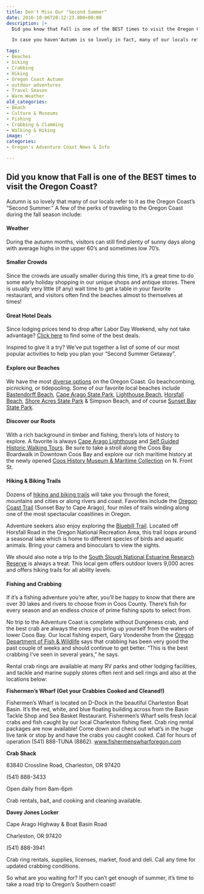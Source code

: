 ```yaml
---
title: Don't Miss Our "Second Summer"
date: 2016-10-06T20:12:23.000+00:00
description: |+
  Did you know that Fall is one of the BEST times to visit the Oregon Coast?

  In case you haven'Autumn is so lovely in fact, many of our locals refer to it as the Oregon Coast's "Second Summer". A few of the perks of traveling to the Oregon Coast during the fall season include:

tags:
- Beaches
- biking
- Crabbing
- Hiking
- Oregon Coast Autumn
- outdoor adventures
- Travel Season
- Warm Weather
old_categories:
- Beach
- Culture & Museums
- Fishing
- Crabbing & Clamming
- Walking & Hiking
image: ''
categories:
- Oregon's Adventure Coast News & Info

---
```

## Did you know that Fall is one of the BEST times to visit the Oregon Coast?

Autumn is so lovely that many of our locals refer to it as the Oregon Coast’s “Second Summer.” A few of the perks of traveling to the Oregon Coast during the fall season include:

#### Weather

During the autumn months, visitors can still find plenty of sunny days along with average highs in the upper 60’s and sometimes low 70’s.

#### Smaller Crowds

Since the crowds are usually smaller during this time, it’s a great time to do some early holiday shopping in our unique shops and antique stores. There is usually very little (if any) wait time to get a table in your favorite restaurant, and visitors often find the beaches almost to themselves at times!

#### Great Hotel Deals

Since lodging prices tend to drop after Labor Day Weekend, why not take advantage? <a href="/deals/" target="_blank">Click here</a> to find some of the best deals.

Inspired to give it a try? We’ve put together a list of some of our most popular activities to help you plan your “Second Summer Getaway”.

#### Explore our Beaches

We have the most [diverse options](/featured-adventures/undeveloped-beaches/ "beaches") on the Oregon Coast. Go beachcombing, picnicking, or tidepooling. Some of our favorite local beaches include [Bastendorff Beach](/listings/bastendorff-beach/ "Bastendorff Beach"), [Cape Arago State Park](https://stateparks.oregon.gov/index.cfm?do=park.profile&parkId=66 "cape arago state park"), [Lighthouse Beach](https://www.oregonsadventurecoast.com/blog/2017-07-19-how-to-find-an-epic-view-of-the-cape-arago-lighthouse/ "Lighthouse Beach"), [Horsfall Beach](https://www.fs.usda.gov/wps/portal/fsinternet/cs/recarea?ss=110612&navtype=BROWSEBYSUBJECT&cid=FSE_003738&navid=110240000000000&pnavid=110000000000000&position=BROWSEBYSUBJECT&recid=42625&ttype=recarea&pname=Horsfall%20Beach%20Campground "Horsfall Beach"), [Shore Acres State Park](https://stateparks.oregon.gov/index.cfm?do=park.profile&parkId=68 "shore acres state park") & Simpson Beach, and of course [Sunset Bay State Park](https://stateparks.oregon.gov/index.cfm?do=park.profile&parkId=70 "Sunset bay state park").

#### Discover our Roots

With a rich background in timber and fishing, there’s lots of history to explore. A favorite is always [Cape Arago Lighthouse](https://www.oregonsadventurecoast.com/blog/2017-07-19-how-to-find-an-epic-view-of-the-cape-arago-lighthouse/ "cape arago lighthouse") and [Self Guided Historic Walking Tours](/featured-adventures/history-culture/ "historic information"). Be sure to take a stroll along the Coos Bay Boardwalk in Downtown Coos Bay and explore our rich maritime history at the newly opened <a href="http://cooshistory.org/" target="_blank">Coos History Museum & Maritime Collection</a> on N. Front St.

#### Hiking & Biking Trails

Dozens of [hiking and biking trails](/featured-adventures/walking-hiking/ "hiking and biking trails") will take you through the forest, mountains and cities or along rivers and coast. Favorites include the [Oregon Coast Trail](https://www.oregonsadventurecoast.com/tripideas/explore-the-cape-arago-beach-loop/ "Oregon Coast Trail") (Sunset Bay to Cape Arago), four miles of trails winding along one of the most spectacular coastlines in Oregon.

Adventure seekers also enjoy exploring the [Bluebill Trail](https://www.alltrails.com/trail/us/oregon/bluebill-lake-trail "bluebill trail"). Located off Horsfall Road in the Oregon National Recreation Area, this trail loops around a seasonal lake which is home to different species of birds and aquatic animals. Bring your camera and binoculars to view the sights.

We should also note a trip to the <a href="http://www.oregonsadventurecoast.com/listings/south-slough-national-estuary/" target="_blank">South Slough National Estuarine Research Reserve</a> is always a treat. This local gem offers outdoor lovers 9,000 acres and offers hiking trails for all ability levels.

#### Fishing and Crabbing

If it’s a fishing adventure you’re after, you’ll be happy to know that there are over 30 lakes and rivers to choose from in Coos County. There’s fish for every season and an endless choice of prime fishing spots to select from.

No trip to the Adventure Coast is complete without Dungeness crab, and the best crab are always the ones you bring up yourself from the waters of lower Coos Bay. Our local fishing expert, Gary Vonderohe from the <a href="http://www.dfw.state.or.us/" target="_blank">Oregon Department of Fish & Wildlife</a> says that crabbing has been very good the past couple of weeks and should continue to get better. “This is the best crabbing I’ve seen in several years,” he says.

Rental crab rings are available at many RV parks and other lodging facilities, and tackle and marine supply stores often rent and sell rings and also at the locations below:

**Fishermen’s Wharf (Get your Crabbies Cooked and Cleaned!)**

Fishermen’s Wharf is located on D-Dock in the beautiful Charleston Boat Basin. It’s the red, white, and blue floating building across from the Basin Tackle Shop and Sea Basket Restaurant. Fishermen’s Wharf sells fresh local crabs and fish caught by our local Charleston fishing fleet. Crab ring rental packages are now available! Come down and check out what’s in the huge live tank or stop by and have the crabs you caught cooked. Call for hours of operation (541) 888-TUNA (8862). <a href="http://www.fishermenswharforegon.com/" target="_blank">www.fishermenswharforegon.com</a>

**Crab Shack**

63840 Crossline Road, Charleston, OR 97420

(541) 888-3433

Open daily from 8am-6pm

Crab rentals, bait, and cooking and cleaning available.

**Davey Jones Locker**

Cape Arago Highway & Boat Basin Road

Charleston, OR 97420

(541) 888-3941

Crab ring rentals, supplies, licenses, market, food and deli. Call any time for updated crabbing conditions.

So what are you waiting for? If you can’t get enough of summer, it’s time to take a road trip to Oregon’s Southern coast!